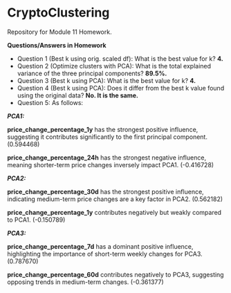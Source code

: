 # CryptoClustering
Repository for Module 11 Homework.

**Questions/Answers in Homework**
- Question 1 (Best k using orig. scaled df): What is the best value for k? **4.**
- Question 2 (Optimize clusters with PCA): What is the total explained variance of the three principal components? **89.5%.**
- Question 3 (Best k using PCA): What is the best value for k? **4.**
- Question 4 (Best k using PCA): Does it differ from the best k value found using the original data? **No. It is the same.**
- Question 5: As follows:

***PCA1:***

**price_change_percentage_1y** has the strongest positive influence, suggesting it contributes significantly to the first principal component.(0.594468)

**price_change_percentage_24h** has the strongest negative influence, meaning shorter-term price changes inversely impact PCA1. (-0.416728)

***PCA2:***

**price_change_percentage_30d** has the strongest positive influence, indicating medium-term price changes are a key factor in PCA2. (0.562182)

**price_change_percentage_1y** contributes negatively but weakly compared to PCA1. (-0.150789)

***PCA3:***

**price_change_percentage_7d** has a dominant positive influence, highlighting the importance of short-term weekly changes for PCA3. (0.787670)

**price_change_percentage_60d** contributes negatively to PCA3, suggesting opposing trends in medium-term changes. (-0.361377)
